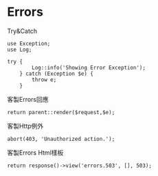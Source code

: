 # Errors

Try&Catch

```
use Exception;
use Log;

try {
        Log::info('Showing Error Exception');
    } catch (Exception $e) {
        throw e;
    }
```

客製Errors回應

```
return parent::render($request,$e);
```

客製Http例外

```
abort(403, 'Unauthorized action.');
```

客製Errors Html樣板

```
return response()->view('errors.503', [], 503);
```



